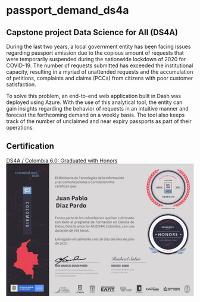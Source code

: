 # passport_demand_ds4a

## Capstone project Data Science for All (DS4A)
During the last two years, a local government entity has been facing issues regarding passport emission due to the copious amount of requests that were temporarily suspended during the nationwide lockdown of 2020 for COVID-19. The number of requests submitted has exceeded the institutional capacity, resulting in a myriad of unattended requests and the accumulation of petitions, complaints and claims (PCCs) from citizens with poor customer satisfaction. 

To solve this problem, an end-to-end web application built in Dash was deployed using Azure. With the use of this analytical tool, the entity can gain insights regarding the behavior of requests in an intuitive manner and forecast the forthcoming demand on a weekly basis. The tool also keeps track of the number of unclaimed and near expiry passports as part of their operations.

## Certification
[DS4A / Colombia 6.0: Graduated with Honors](https://www.credential.net/e7e3f94a-f40a-4e2f-80bb-c2dca946dd1d#gs.4u952z)
![Alt text](Certification%20DS4A.JPG?raw=true)
